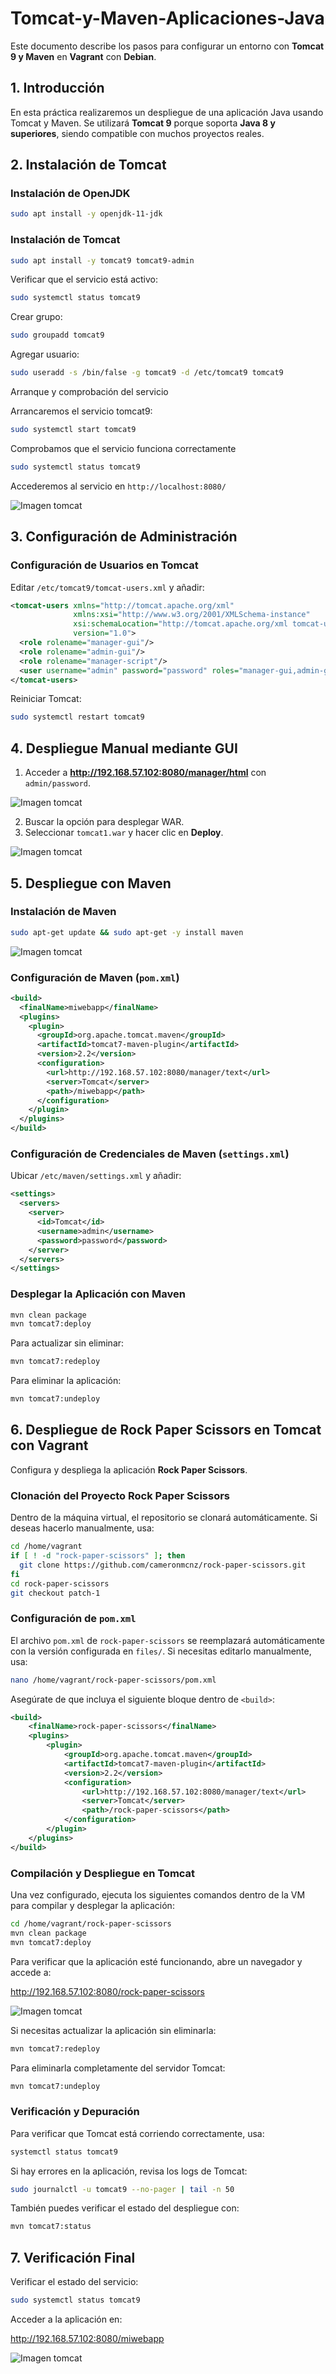 # Tomcat-y-Maven-Aplicaciones-Java

Este documento describe los pasos para configurar un entorno con **Tomcat 9 y Maven** en **Vagrant** con **Debian**.


## **1. Introducción**

En esta práctica realizaremos un despliegue de una aplicación Java usando Tomcat y Maven. Se utilizará **Tomcat 9** porque soporta **Java 8 y superiores**, siendo compatible con muchos proyectos reales.

## **2. Instalación de Tomcat**

### **Instalación de OpenJDK**

```bash
sudo apt install -y openjdk-11-jdk
```

### **Instalación de Tomcat**

```bash
sudo apt install -y tomcat9 tomcat9-admin
```

Verificar que el servicio está activo:

```bash
sudo systemctl status tomcat9
```

Crear grupo:

```bash
sudo groupadd tomcat9
```

Agregar usuario:

```bash
sudo useradd -s /bin/false -g tomcat9 -d /etc/tomcat9 tomcat9
```

Arranque y comprobación del servicio

Arrancaremos el servicio tomcat9:

```bash
sudo systemctl start tomcat9
```

Comprobamos que el servicio funciona correctamente

```bash
sudo systemctl status tomcat9
```

Accederemos al servicio en `http://localhost:8080/`

![Imagen tomcat](img/Captura.PNG)

## **3. Configuración de Administración**

### **Configuración de Usuarios en Tomcat**
Editar `/etc/tomcat9/tomcat-users.xml` y añadir:

```xml
<tomcat-users xmlns="http://tomcat.apache.org/xml"
              xmlns:xsi="http://www.w3.org/2001/XMLSchema-instance"
              xsi:schemaLocation="http://tomcat.apache.org/xml tomcat-users.xsd"
              version="1.0">
  <role rolename="manager-gui"/>
  <role rolename="admin-gui"/>
  <role rolename="manager-script"/>
  <user username="admin" password="password" roles="manager-gui,admin-gui,manager-script"/>
</tomcat-users>
```

Reiniciar Tomcat:

```bash
sudo systemctl restart tomcat9
```

## **4. Despliegue Manual mediante GUI**
1. Acceder a **http://192.168.57.102:8080/manager/html** con `admin/password`.

![Imagen tomcat](img/Captura2.PNG)

2. Buscar la opción para desplegar WAR.
3. Seleccionar `tomcat1.war` y hacer clic en **Deploy**.

![Imagen tomcat](img/Captura4.PNG)

## **5. Despliegue con Maven**

### **Instalación de Maven**

```bash
sudo apt-get update && sudo apt-get -y install maven
```

![Imagen tomcat](img/Captura3.PNG)


### **Configuración de Maven (`pom.xml`)**

```xml
<build>
  <finalName>miwebapp</finalName>
  <plugins>
    <plugin>
      <groupId>org.apache.tomcat.maven</groupId>
      <artifactId>tomcat7-maven-plugin</artifactId>
      <version>2.2</version>
      <configuration>
        <url>http://192.168.57.102:8080/manager/text</url>
        <server>Tomcat</server>
        <path>/miwebapp</path>
      </configuration>
    </plugin>
  </plugins>
</build>
```

### **Configuración de Credenciales de Maven (`settings.xml`)**
Ubicar `/etc/maven/settings.xml` y añadir:

```xml
<settings>
  <servers>
    <server>
      <id>Tomcat</id>
      <username>admin</username>
      <password>password</password>
    </server>
  </servers>
</settings>
```

### **Desplegar la Aplicación con Maven**

```bash
mvn clean package
mvn tomcat7:deploy
```

Para actualizar sin eliminar:

```bash
mvn tomcat7:redeploy
```

Para eliminar la aplicación:

```bash
mvn tomcat7:undeploy
```

## **6. Despliegue de Rock Paper Scissors en Tomcat con Vagrant**

Configura y despliega la aplicación **Rock Paper Scissors**.

### **Clonación del Proyecto Rock Paper Scissors**

Dentro de la máquina virtual, el repositorio se clonará automáticamente. Si deseas hacerlo manualmente, usa:

```sh
cd /home/vagrant
if [ ! -d "rock-paper-scissors" ]; then
  git clone https://github.com/cameronmcnz/rock-paper-scissors.git
fi
cd rock-paper-scissors
git checkout patch-1
```

### **Configuración de `pom.xml`**

El archivo `pom.xml` de `rock-paper-scissors` se reemplazará automáticamente con la versión configurada en `files/`. Si necesitas editarlo manualmente, usa:

```sh
nano /home/vagrant/rock-paper-scissors/pom.xml
```

Asegúrate de que incluya el siguiente bloque dentro de `<build>`:

```xml
<build>
    <finalName>rock-paper-scissors</finalName>
    <plugins>
        <plugin>
            <groupId>org.apache.tomcat.maven</groupId>
            <artifactId>tomcat7-maven-plugin</artifactId>
            <version>2.2</version>
            <configuration>
                <url>http://192.168.57.102:8080/manager/text</url>
                <server>Tomcat</server>
                <path>/rock-paper-scissors</path>
            </configuration>
        </plugin>
    </plugins>
</build>
```

### **Compilación y Despliegue en Tomcat**

Una vez configurado, ejecuta los siguientes comandos dentro de la VM para compilar y desplegar la aplicación:

```sh
cd /home/vagrant/rock-paper-scissors
mvn clean package
mvn tomcat7:deploy
```

Para verificar que la aplicación esté funcionando, abre un navegador y accede a:

http://192.168.57.102:8080/rock-paper-scissors

![Imagen tomcat](img/Captura6.PNG)

Si necesitas actualizar la aplicación sin eliminarla:

```sh
mvn tomcat7:redeploy
```

Para eliminarla completamente del servidor Tomcat:

```sh
mvn tomcat7:undeploy
```

### **Verificación y Depuración**

Para verificar que Tomcat está corriendo correctamente, usa:

```sh
systemctl status tomcat9
```

Si hay errores en la aplicación, revisa los logs de Tomcat:

```sh
sudo journalctl -u tomcat9 --no-pager | tail -n 50
```

También puedes verificar el estado del despliegue con:

```sh
mvn tomcat7:status
```

## **7. Verificación Final**
Verificar el estado del servicio:
```bash
sudo systemctl status tomcat9
```
Acceder a la aplicación en:

http://192.168.57.102:8080/miwebapp


![Imagen tomcat](img/Captura5.PNG)